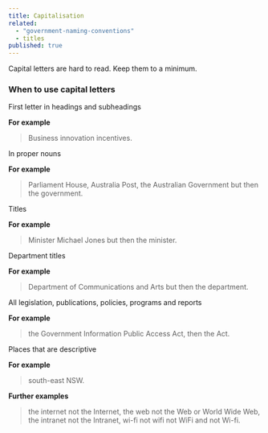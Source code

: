 ```yaml
---
title: Capitalisation
related: 
  - "government-naming-conventions"
  - titles
published: true
---
```


Capital letters are hard to read. Keep them to a minimum.

### When to use capital letters

First letter in headings and subheadings

**For example**

> Business innovation incentives.

In proper nouns

**For example**

> Parliament House, Australia Post, the Australian Government but then the government.

Titles

**For example**

> Minister Michael Jones but then the minister.

Department titles

**For example**

> Department of Communications and Arts but then the department.

All legislation, publications, policies, programs and reports

**For example**

> the Government Information Public Access Act, then the Act.

Places that are descriptive 

**For example**

> south-east NSW.

**Further examples**

> the internet not the Internet, the web not the Web or World Wide Web, the intranet not the Intranet, wi-fi not wifi not WiFi and not Wi-fi.
